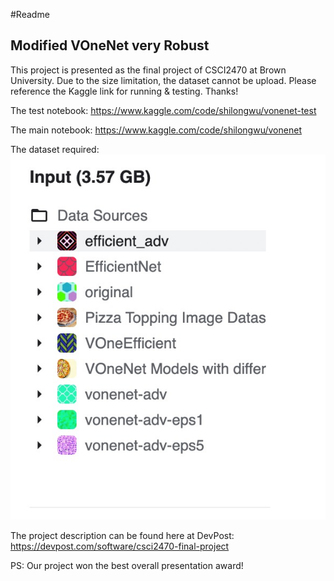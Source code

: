 #Readme
## Modified VOneNet very Robust
This project is presented as the final project of CSCI2470 at Brown University. Due to the size limitation, the dataset cannot be upload. Please reference the Kaggle link for running & testing. Thanks!

The test notebook:
https://www.kaggle.com/code/shilongwu/vonenet-test

The main notebook:
https://www.kaggle.com/code/shilongwu/vonenet

The dataset required:
![](Dataset.png)

The project description can be found here at DevPost:
https://devpost.com/software/csci2470-final-project

PS: Our project won the best overall presentation award!
